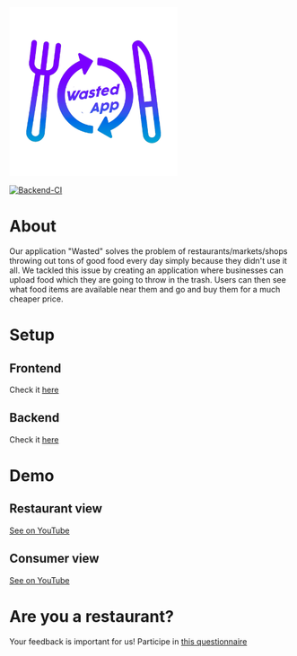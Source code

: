 <img alt="Logo" src="./assets/logo/WastedApp_1.png" width="300" />

[![Backend-CI](https://github.com/audrius-savickas/se-wasted-app/actions/workflows/backend.yml/badge.svg)](https://github.com/audrius-savickas/se-wasted-app/actions/workflows/backend.yml)

# About

Our application "Wasted" solves the problem of restaurants/markets/shops throwing out tons of good food every day simply because they didn't use it all. We tackled this issue by creating an application where businesses can upload food which they are going to throw in the trash. Users can then see what food items are available near them and go and buy them for a much cheaper price.

# Setup

## Frontend
Check it [here](./frontend)

## Backend
Check it [here](./backend)

# Demo

## Restaurant view 
[See on YouTube](https://youtube.com/shorts/3nAZQARH2Vs?feature=share)

## Consumer view
[See on YouTube](https://youtube.com/shorts/eCRXE-bRb4I?feature=share)

# Are you a restaurant?
Your feedback is important for us! Participe in [this questionnaire](https://forms.gle/8GJLD3RzGmnRG12N8)

